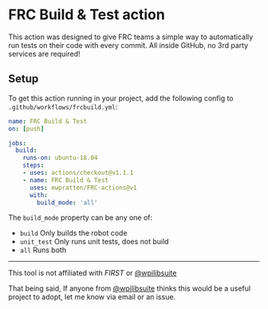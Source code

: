 # FRC Build & Test action
This action was designed to give FRC teams a simple way to automatically run tests on their code with every commit. All inside GitHub, no 3rd party services are required!

## Setup
To get this action running in your project, add the following config to `.github/workflows/frcbuild.yml`:
```yml
name: FRC Build & Test
on: [push]

jobs:
  build:
    runs-on: ubuntu-18.04
    steps:
    - uses: actions/checkout@v1.1.1
    - name: FRC Build & Test
      uses: ewpratten/FRC-actions@v1
      with:
        build_mode: 'all'
```

The `build_mode` property can be any one of:
 - `build` Only builds the robot code
 - `unit_test` Only runs unit tests, does not build
 - `all` Runs both

--- 

This tool is not affiliated with *FIRST* or [@wpilibsuite](https://github.com/wpilibsuite)

That being said, If anyone from [@wpilibsuite](https://github.com/wpilibsuite) thinks this would be a useful project to adopt, let me know via email or an issue.